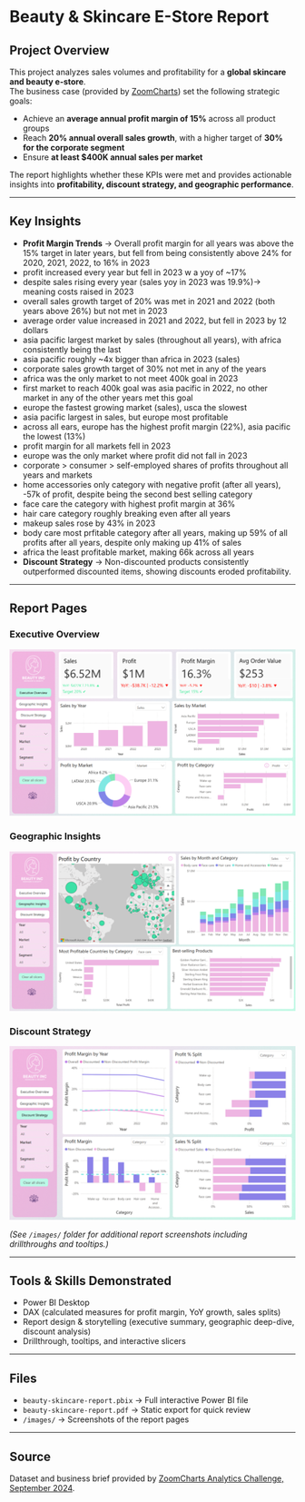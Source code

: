 
# Beauty & Skincare E-Store Report

## Project Overview
This project analyzes sales volumes and profitability for a **global skincare and beauty e-store**.  
The business case (provided by [ZoomCharts](https://zoomcharts.com/en/microsoft-power-bi-custom-visuals/challenges/fp20-analytics-september-2024)) set the following strategic goals:
- Achieve an **average annual profit margin of 15%** across all product groups  
- Reach **20% annual overall sales growth**, with a higher target of **30% for the corporate segment**  
- Ensure **at least $400K annual sales per market**  

The report highlights whether these KPIs were met and provides actionable insights into **profitability, discount strategy, and geographic performance**.  

---

## Key Insights
- **Profit Margin Trends** → Overall profit margin for all years was above the 15% target in later years, but fell from being consistently above 24% for 2020, 2021, 2022, to 16% in 2023
- profit increased every year but fell in 2023 w a yoy of ~17%
- despite sales rising every year (sales yoy in 2023 was 19.9%)-> meaning costs raised in 2023
- overall sales growth target of 20% was met in 2021 and 2022 (both years above 26%) but not met in 2023
- average order value increased in 2021 and 2022, but fell in 2023 by 12 dollars
- asia pacific largest market by sales (throughout all years), with africa consistently being the last
- asia pacific roughly ~4x bigger than africa in 2023 (sales)
- corporate sales growth target of 30% not met in any of the years
- africa was the only market to not meet 400k goal in 2023
- first market to reach 400k goal was asia pacific in 2022, no other market in any of the other years met this goal
- europe the fastest growing market (sales), usca the slowest
- asia pacific largest in sales, but europe most profitable
- across all ears, europe has the highest profit margin (22%), asia pacific the lowest (13%)
- profit margin for all markets fell in 2023
- europe was the only market where profit did not fall in 2023
- corporate > consumer > self-employed shares of profits throughout all years and markets
- home accessories only category with negative profit (after all years), -57k of profit, despite being the second best selling category
- face care the category with highest profit margin at 36%
- hair care category roughly breaking even after all years
- makeup sales rose by 43% in 2023
- body care most prfitable category after all years, making up 59% of all profits after all years, despite only making up 41% of sales
- africa the least profitable market, making 66k across all years
- **Discount Strategy** → Non-discounted products consistently outperformed discounted items, showing discounts eroded profitability.  

---

## Report Pages

### Executive Overview
![Executive Overview](./images/Overview.png)

### Geographic Insights
![Geographic Insights](./images/Geographic%20Insights.png)

### Discount Strategy
![Discount Strategy](./images/Discount%20Strategy.png)

*(See `/images/` folder for additional report screenshots including drillthroughs and tooltips.)*  

---

## Tools & Skills Demonstrated
- Power BI Desktop  
- DAX (calculated measures for profit margin, YoY growth, sales splits)  
- Report design & storytelling (executive summary, geographic deep-dive, discount analysis)  
- Drillthrough, tooltips, and interactive slicers  

---

## Files
- `beauty-skincare-report.pbix` → Full interactive Power BI file  
- `beauty-skincare-report.pdf` → Static export for quick review  
- `/images/` → Screenshots of the report pages  

---

## Source
Dataset and business brief provided by [ZoomCharts Analytics Challenge, September 2024](https://zoomcharts.com/en/microsoft-power-bi-custom-visuals/challenges/fp20-analytics-september-2024).

